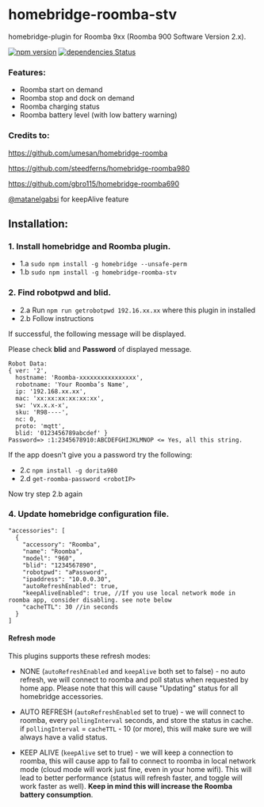 # homebridge-roomba-stv
homebridge-plugin for Roomba 9xx (Roomba 900 Software Version 2.x).

[![npm version](https://badge.fury.io/js/homebridge-roomba-stv.svg)](https://badge.fury.io/js/homebridge-roomba-stv)
[![dependencies Status](https://david-dm.org/esteban-mallen/homebridge-roomba-stv/status.svg)](https://david-dm.org/esteban-mallen/homebridge-roomba-stv)

### Features:
- Roomba start on demand
- Roomba stop and dock on demand
- Roomba charging status
- Roomba battery level (with low battery warning)

### Credits to:

https://github.com/umesan/homebridge-roomba

https://github.com/steedferns/homebridge-roomba980

https://github.com/gbro115/homebridge-roomba690

 [@matanelgabsi](https://github.com/matanelgabsi) for keepAlive feature

## Installation:

### 1. Install homebridge and Roomba plugin.
- 1.a `sudo npm install -g homebridge --unsafe-perm`
- 1.b `sudo npm install -g homebridge-roomba-stv`

### 2. Find robotpwd and blid.
- 2.a Run `npm run getrobotpwd 192.16.xx.xx` where this plugin in installed
- 2.b Follow instructions

If successful, the following message will be displayed.

Please check **blid** and **Password** of displayed message.

```
Robot Data:
{ ver: '2',
  hostname: 'Roomba-xxxxxxxxxxxxxxxx',
  robotname: 'Your Roomba’s Name',
  ip: '192.168.xx.xx',
  mac: 'xx:xx:xx:xx:xx:xx',
  sw: 'vx.x.x-x',
  sku: 'R98----',
  nc: 0,
  proto: 'mqtt',
  blid: '0123456789abcdef' }
Password=> :1:2345678910:ABCDEFGHIJKLMNOP <= Yes, all this string.
```

If the app doesn't give you a password try the following:
- 2.c `npm install -g dorita980`
- 2.d `get-roomba-password <robotIP>`

Now try step 2.b again

### 4. Update homebridge configuration file.
```
"accessories": [
  {
    "accessory": "Roomba",
    "name": "Roomba",
    "model": "960",
    "blid": "1234567890",
    "robotpwd": "aPassword",
    "ipaddress": "10.0.0.30",
    "autoRefreshEnabled": true,
    "keepAliveEnabled": true, //If you use local network mode in roomba app, consider disabling. see note below
    "cacheTTL": 30 //in seconds
  }
]
```

#### Refresh mode
This plugins supports these refresh modes:
- NONE (`autoRefreshEnabled` and `keepAlive` both set to false) - no auto refresh, we will connect to roomba and poll status when requested by home app. Please note that this will cause "Updating" status for all homebridge accessories.

- AUTO REFRESH (`autoRefreshEnabled` set to true) - we will connect to roomba, every `pollingInterval` seconds, and store the status in cache. if `pollingInterval` = `cacheTTL` - 10 (or more), this will make sure we will always have a valid status.

- KEEP ALIVE (`keepAlive` set to true) - we will keep a connection to roomba, this will cause app to fail to connect to roomba in local network mode (cloud mode will work just fine, even in your home wifi). This will lead to better performance (status will refresh faster, and toggle will work faster as well). **Keep in mind this will increase the Roomba battery consumption**.
